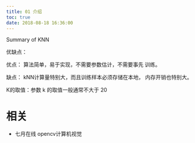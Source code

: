 ```yaml
---
title: 01 介绍
toc: true
date: 2018-08-18 16:36:00
---
```

Summary of KNN


优缺点：

优点：
算法简单，易于实现，不需要参数估计，不需要事先
训练。

缺点：
kNN计算量特别大，而且训练样本必须存储在本地，
内存开销也特别大。


K的取值：参数 k 的取值一般通常不大于 20




# 相关

- 七月在线 opencv计算机视觉
